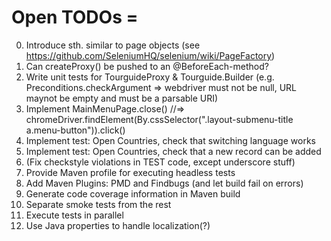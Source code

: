 # Open TODOs =

0. Introduce sth. similar to page objects (see https://github.com/SeleniumHQ/selenium/wiki/PageFactory)
0. Can createProxy() be pushed to an @BeforeEach-method?
0. Write unit tests for TourguideProxy & Tourguide.Builder (e.g. Preconditions.checkArgument => webdriver must not be null, URL maynot be empty and must be a parsable URI)
0. Implement MainMenuPage.close() //=> chromeDriver.findElement(By.cssSelector(".layout-submenu-title a.menu-button")).click()
0. Implement test: Open Countries, check that switching language works
0. Implement test: Open Countries, check that a new record can be added 
0. (Fix checkstyle violations in TEST code, except underscore stuff)
0. Provide Maven profile for executing headless tests
0. Add Maven Plugins: PMD and Findbugs (and let build fail on errors)
0. Generate code coverage information in Maven build
0. Separate smoke tests from the rest 
0. Execute tests in parallel
0. Use Java properties to handle localization(?)